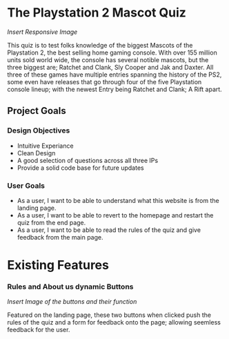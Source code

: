 # The Playstation 2 Mascot Quiz

*Insert Responsive Image*

This quiz is to test folks knowledge of the biggest Mascots of the Playstation 2, the best selling home gaming console. With over 155 million units sold world wide, the console has 
several notible mascots, but the three biggest are; Ratchet and Clank, Sly Cooper and Jak and Daxter. All three of these games have multiple entries spanning the history of the PS2, 
some even have releases that go through four of the five Playstation console lineup; with the newest Entry being Ratchet and Clank; A Rift apart. 

## Project Goals

### Design Objectives

- Intuitive Experiance
- Clean Design
- A good selection of questions across all three IPs
- Provide a solid code base for future updates

### User Goals

- As a user, I want to be able to understand what this website is from the landing page. 
- As a user, I want to be able to revert to the homepage and restart the quiz from the end page. 
- As a user, I want to be able to read the rules of the quiz and give feedback from the main page. 

# Existing Features

### Rules and About us dynamic Buttons

*Insert Image of the buttons and their function*

Featured on the landing page, these two buttons when clicked push the rules of the quiz and a form for feedback onto the page; allowing seemless feedback for the user. 

